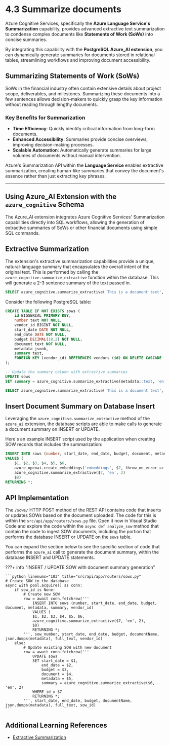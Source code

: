 # 4.3 Summarize documents

Azure Cognitive Services, specifically the **Azure Language Service's Summarization** capability, provides advanced extractive text summarization to condense complex documents like **Statements of Work (SoWs)** into concise summaries.

By integrating this capability with the **PostgreSQL Azure_AI extension**, you can dynamically generate summaries for documents stored in relational tables, streamlining workflows and improving document accessibility.

## Summarizing Statements of Work (SoWs)

SoWs in the financial industry often contain extensive details about project scope, deliverables, and milestones. Summarizing these documents into a few sentences allows decision-makers to quickly grasp the key information without reading through lengthy documents.

### Key Benefits for Summarization

- **Time Efficiency**: Quickly identify critical information from long-form documents.
- **Enhanced Accessibility**: Summaries provide concise overviews, improving decision-making processes.
- **Scalable Automation**: Automatically generate summaries for large volumes of documents without manual intervention.

Azure's Summarization API within the **Language Service** enables extractive summarization, creating human-like summaries that convey the document's essence rather than just extracting key phrases.

---

## Using Azure_AI Extension with the `azure_cognitive` Schema

The Azure_AI extension integrates Azure Cognitive Services' Summarization capabilities directly into SQL workflows, allowing the generation of extractive summaries of SoWs or other financial documents using simple SQL commands.

## Extractive Summarization

The extension's extractive summarization capabilities provide a unique, natural-language summary that encapsulates the overall intent of the original text. This is performed by calling the `azure_cognitive.summarize_extractive` function within the database. This will generate a 2-3 sentence summary of the text passed in.

```sql
SELECT azure_cognitive.summarize_extractive('This is a document text', 'en', 2)
```

Consider the following PostgreSQL table:

```sql
CREATE TABLE IF NOT EXISTS sows (
    id BIGSERIAL PRIMARY KEY,
    number text NOT NULL,
    vendor_id BIGINT NOT NULL,
    start_date DATE NOT NULL,
    end_date DATE NOT NULL,
    budget DECIMAL(18,2) NOT NULL,
    document text NOT NULL,
    metadata jsonb,
    summary text,
    FOREIGN KEY (vendor_id) REFERENCES vendors (id) ON DELETE CASCADE
);
```

```sql
-- Update the summary column with extractive summaries
UPDATE sows
SET summary = azure_cognitive.summarize_extractive(metadata::text, 'en', 2);
```

```sql
SELECT azure_cognitive.summarize_extractive('This is a document text', 'en', 2);
```

## Insert Document Summary on Database Insert

Leveraging the `azure_cognitive.summarize_extractive` method of the `azure_ai` extension, the database scripts are able to make calls to generate a document summary on INSERT or UPDATE.

Here's an example INSERT script used by the application when creating SOW records that includes the summarization:

```sql
INSERT INTO sows (number, start_date, end_date, budget, document, metadata, embeddings, summary, vendor_id)
VALUES (
    $1, $2, $3, $4, $5, $6, 
    azure_openai.create_embeddings('embeddings', $7, throw_on_error => FALSE, max_attempts => 1000, retry_delay_ms => 2000),
    azure_cognitive.summarize_extractive($7, 'en', 2)
    $8)
RETURNING *;
```

## API Implementation

The `/sows/` HTTP POST method of the REST API contains code that inserts or updates SOWs based on the document uploaded. The code for this is within the `src/api/app/routers/sows.py` file. Open it now in Visual Studio Code and explore the code within the `async def analyze_sow` method that contain the code to ingest SOW documents, including the portion that performs the database INSERT or UPDATE on the `sows` table.

You can expand the section below to see the specific section of code that performs the `azure_ai` call to generate the document summary, within the database INSERT and UPDATE statements.

???+ info "INSERT / UPDATE SOW with document summary generation"

    ```python linenums="103" title="src/api/app/routers/sows.py"
    # Create SOW in the database
    async with pool.acquire() as conn:
        if sow_id is None:
            # Create new SOW
            row = await conn.fetchrow('''
                INSERT INTO sows (number, start_date, end_date, budget, document, metadata, summary, vendor_id)
                VALUES (
                $1, $2, $3, $4, $5, $6, 
                azure_cognitive.summarize_extractive($7, 'en', 2),
                $8)
                RETURNING *;
            ''', sow_number, start_date, end_date, budget, documentName, json.dumps(metadata), full_text, vendor_id)
        else:
            # Update existing SOW with new document
            row = await conn.fetchrow('''
                UPDATE sows
                SET start_date = $1,
                    end_date = $2,
                    budget = $3,
                    document = $4,
                    metadata = $5,
                    summary = azure_cognitive.summarize_extractive($6, 'en', 2)
                WHERE id = $7
                RETURNING *;
            ''', start_date, end_date, budget, documentName, json.dumps(metadata), full_text, sow_id)
    ```

## Additional Learning References

- [Extractive Summarization](https://learn.microsoft.com/azure/postgresql/flexible-server/generative-ai-azure-cognitive#azure_cognitivesummarize_extractive)
